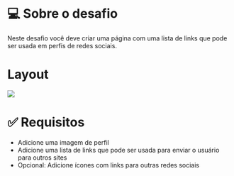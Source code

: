 <h1>💻 Sobre o desafio</h1>
<p>Neste desafio você deve criar uma página com uma lista de links que pode ser usada em perfis de redes sociais.</p>
<h1>Layout</h1>
<img src="https://efficient-sloth-d85.notion.site/image/https%3A%2F%2Fs3-us-west-2.amazonaws.com%2Fsecure.notion-static.com%2F152cec1f-b8ad-4b3a-9520-e1fbd5433a32%2FMacBook_Pro_16_inch.png?table=block&id=fab245df-3678-4f46-99be-a21c450ae1f3&spaceId=08f749ff-d06d-49a8-a488-9846e081b224&width=2000&userId=&cache=v2">
<h1>✅ Requisitos</h1>
<ul>
<li>Adicione uma imagem de perfil</li>
<li>Adicione uma lista de links que pode ser usada para enviar o usuário para outros sites</li>
<li>Opcional: Adicione ícones com links para outras redes sociais</li>
</ul>
